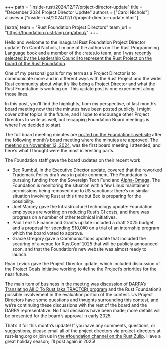 +++
path = "inside-rust/2024/12/17/project-director-update"
title = "December 2024 Project Director Update"
authors = ["Carol Nichols"]
aliases = ["inside-rust/2024/12/17/project-director-update.html"]

[extra]
team = "Rust Foundation Project Directors"
team_url = "https://foundation.rust-lang.org/about/"
+++

Hello and welcome to the inaugural Rust Foundation Project Director update! I’m Carol Nichols, I’m
one of the authors on The Rust Programming Language book and a member of the crates.io team, and [I
was recently selected by the Leadership Council to represent the Rust Project on the board of the
Rust Foundation][carol-nichols-board-announcement].

[carol-nichols-board-announcement]: https://foundation.rust-lang.org/news/announcing-the-rust-foundation-s-newest-project-director-carol-nichols/

One of my personal goals for my term as a Project Director is to communicate more and in different
ways with the Rust Project and the wider Rust community about what it’s like being a Project
Director and what the Rust Foundation is working on. This update post is one experiment along those
lines.

In this post, you’ll find the highlights, from my perspective, of last month’s board meeting now
that the minutes have been posted publicly. I might cover other topics in the future, and I hope to
encourage other Project Directors to write as well, but recapping Foundation Board meetings is
where I’ve decided to start.

The full board meeting minutes are [posted on the Foundation’s website][foundation-resources] after
the following month’s board meeting where the minutes are approved. The [meeting on November 12,
2024][foundation-board-minutes-2024-11], was the first board meeting I attended, and here’s what I
thought were the most interesting parts.

[foundation-resources]: https://foundation.rust-lang.org/resources/
[foundation-board-minutes-2024-11]: https://foundation.rust-lang.org/static/minutes/2024-11-12-minutes.pdf

The Foundation staff gave the board updates on their recent work:

- Bec Rumbul, in the Executive Director update, covered that the reworked Trademark Policy draft
  was in public comment. The Foundation is pursuing funding from the Sovereign Tech Fund and
  [Alpha-Omega]. The Foundation is monitoring the situation with a few Linux maintainers’
  permissions being removed due to US sanctions: there’s no similar situation involving Rust at
  this time but Bec is preparing for the possibility.
- Joel Marcey gave the Infrastructure/Technology update: Foundation employees are working on
  reducing Rust’s CI costs, and there was progress on a number of other technical initiatives.
- Paul Lenz’s Finance and Grants update included a draft 2025 budget, and a proposal for spending
  $10,000 on a trial of an internship program which the board voted to approve.
- Gracie Gregory gave a Communications update that included the securing of a venue for RustConf
  2025 that will be publicly announced soon, and that the Foundation’s new website was almost ready
  to launch.

[Alpha-Omega]: https://alpha-omega.dev/

Ryan Levick gave the Project Director update, which included discussion of the Project Goals
Initiative working to define the Project’s priorities for the near future.

The main item of business in the meeting was discussion of [DARPA’s Translating All C To Rust (aka
TRACTOR) program][darpa-tractor] and the Rust Foundation’s possible involvement in the evaluation
portion of the contest. Us Project Directors have some questions and thoughts surrounding this
contest, and we’re continuing these discussions with the rest of the board and the DARPA
representative. No final decisions have been made; more details will be presented for the board’s
approval in early 2025.

[darpa-tractor]: https://www.darpa.mil/research/programs/translating-all-c-to-rust

That’s it for this month’s update! If you have any comments, questions, or suggestions, please
email all of the project directors via project-directors at rust-lang.org or join us in [the
#foundation channel on the Rust Zulip][foundation-zulip]. Have a great holiday season; I’ll post
again in 2025!

[foundation-zulip]: https://rust-lang.zulipchat.com/#narrow/channel/335408-foundation
